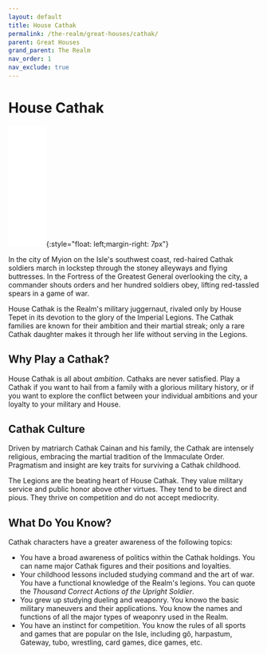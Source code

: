 ```yaml
---
layout: default
title: House Cathak
permalink: /the-realm/great-houses/cathak/
parent: Great Houses
grand_parent: The Realm
nav_order: 1
nav_exclude: true
---
```


# House Cathak

![Cathak Mon](./../../../assets/house_mons/cathak.png){:style="float: left;margin-right: 7px"}

In the city of Myion on the Isle's southwest coast, red-haired Cathak soldiers
march in lockstep through the stoney alleyways and flying buttresses. In the
Fortress of the Greatest General overlooking the city, a commander shouts orders
and her hundred soldiers obey, lifting red-tassled spears in a game of war.

House Cathak is the Realm's military juggernaut, rivaled only by House Tepet in
its devotion to the glory of the Imperial Legions. The Cathak families are known
for their ambition and their martial streak; only a rare Cathak daughter makes
it through her life without serving in the Legions.

## Why Play a Cathak?

House Cathak is all about _ambition_. Cathaks are never satisfied. Play a Cathak
if you want to hail from a family with a glorious military history, or if you
want to explore the conflict between your individual ambitions and your loyalty
to your military and House.

## Cathak Culture

Driven by matriarch Cathak Cainan and his family, the Cathak are intensely
religious, embracing the martial tradition of the Immaculate Order. Pragmatism
and insight are key traits for surviving a Cathak childhood.

The Legions are the beating heart of House Cathak. They value military service
and public honor above other virtues. They tend to be direct and pious. They
thrive on competition and do not accept mediocrity.

## What Do You Know?

Cathak characters have a greater awareness of the following topics:

- You have a broad awareness of politics within the Cathak holdings. You can
  name major Cathak figures and their positions and loyalties.
- Your childhood lessons included studying command and the art of war. You have
  a functional knowledge of the Realm's legions. You can quote the _Thousand_
  _Correct Actions of the Upright Soldier_.
- You grew up studying dueling and weaponry. You knowo the basic military
  maneuvers and their applications. You know the names and functions of all the
  major types of weaponry used in the Realm.
- You have an instinct for competition. You know the rules of all sports and
  games that are popular on the Isle, including gô, harpastum, Gateway, tubo,
  wrestling, card games, dice games, etc.
